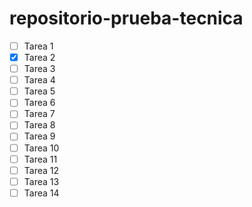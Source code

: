 # repositorio-prueba-tecnica
- [ ] Tarea 1
- [X] Tarea 2
- [ ] Tarea 3
- [ ] Tarea 4
- [ ] Tarea 5
- [ ] Tarea 6
- [ ] Tarea 7
- [ ] Tarea 8
- [ ] Tarea 9
- [ ] Tarea 10
- [ ] Tarea 11
- [ ] Tarea 12
- [ ] Tarea 13
- [ ] Tarea 14